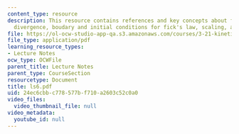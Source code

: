 ```yaml
---
content_type: resource
description: This resource contains references and key concepts about fick's law,
  divergence, boudary and initial conditions for fick's law, scaling, and superposition.
file: https://ol-ocw-studio-app-qa.s3.amazonaws.com/courses/3-21-kinetic-processes-in-materials-spring-2006/24ec6cbbc778577bf710a2603c52c0a0_ls6.pdf
file_type: application/pdf
learning_resource_types:
- Lecture Notes
ocw_type: OCWFile
parent_title: Lecture Notes
parent_type: CourseSection
resourcetype: Document
title: ls6.pdf
uid: 24ec6cbb-c778-577b-f710-a2603c52c0a0
video_files:
  video_thumbnail_file: null
video_metadata:
  youtube_id: null
---
```

